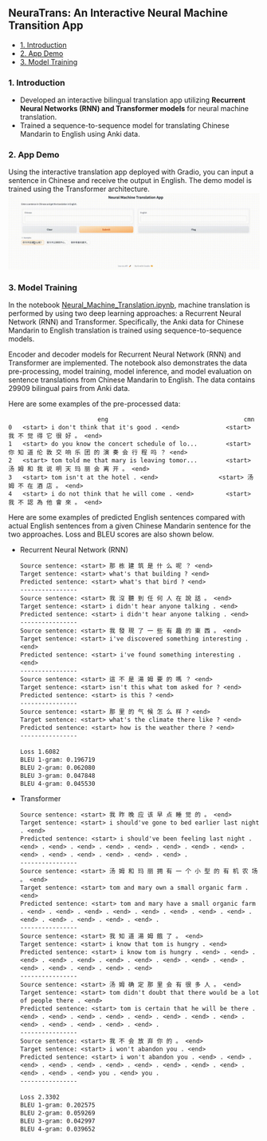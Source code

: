 ## NeuraTrans: An Interactive Neural Machine Transition App
+ [1. Introduction](#1-introduction)
+ [2. App Demo](#2-App-Demo)
+ [3. Model Training](#3-Model-Training)

### 1. Introduction
+ Developed an interactive bilingual translation app utilizing **Recurrent Neural Networks (RNN) and Transformer models** for neural machine translation.
+ Trained a sequence-to-sequence model for translating Chinese Mandarin to English using Anki data.

### 2. App Demo
Using the interactive translation app deployed with Gradio, you can input a sentence in Chinese and receive the output in English. The demo model is trained using the Transformer architecture.
![demo](demo/NMT%20Demo.gif)

### 3. Model Training
In the notebook [Neural_Machine_Translation.ipynb](https://github.com/xiaorandu/neural_machine_translation/blob/main/Neural_Machine_Translation.ipynb), machine translation is performed by using two deep learning approaches: a Recurrent Neural Network (RNN) and Transformer. Specifically, the Anki data for Chinese Mandarin to English translation is trained using sequence-to-sequence models. 

Encoder and decoder models for Recurrent Neural Network (RNN) and Transformer are implemented. The notebook also demonstrates the data pre-processing, model training, model inference, and model evaluation on sentence translations from Chinese Mandarin to English. The data contains 29909 bilingual pairs from Anki data.

Here are some examples of the pre-processed data:
```
                         eng	                                  cmn
0	<start> i don't think that it's good . <end>	         <start> 我 不 觉 得 它 很 好 。 <end>
1	<start> do you know the concert schedule of lo...	     <start> 你 知 道 伦 敦 交 响 乐 团 的 演 奏 会 行 程 吗 ？ <end>
2	<start> tom told me that mary is leaving tomor...	     <start> 汤 姆 和 我 说 明 天 玛 丽 会 离 开 。 <end>
3	<start> tom isn't at the hotel . <end>	               <start> 汤 姆 不 在 酒 店 。 <end>
4	<start> i do not think that he will come . <end>	     <start> 我 不 認 為 他 會 來 。 <end>
```
Here are some examples of predicted English sentences compared with actual English sentences from a given Chinese Mandarin sentence for the two approaches. Loss and BLEU scores are also shown below.
+ Recurrent Neural Network (RNN)
  ```
  Source sentence: <start> 那 栋 建 筑 是 什 么 呢 ？ <end>
  Target sentence: <start> what's that building ? <end>
  Predicted sentence: <start> what's that bird ? <end>
  ----------------
  Source sentence: <start> 我 沒 聽 到 任 何 人 在 說 話 。 <end>
  Target sentence: <start> i didn't hear anyone talking . <end>
  Predicted sentence: <start> i didn't hear anyone talking . <end>
  ----------------
  Source sentence: <start> 我 發 現 了 一 些 有 趣 的 東 西 。 <end>
  Target sentence: <start> i've discovered something interesting . <end>
  Predicted sentence: <start> i've found something interesting . <end>
  ----------------
  Source sentence: <start> 這 不 是 湯 姆 要 的 嗎 ？ <end>
  Target sentence: <start> isn't this what tom asked for ? <end>
  Predicted sentence: <start> is this ? <end>
  ----------------
  Source sentence: <start> 那 里 的 气 候 怎 么 样 ? <end>
  Target sentence: <start> what's the climate there like ? <end>
  Predicted sentence: <start> how is the weather there ? <end>
  ----------------

  Loss 1.6082
  BLEU 1-gram: 0.196719
  BLEU 2-gram: 0.062080
  BLEU 3-gram: 0.047848
  BLEU 4-gram: 0.045530
  ```
+ Transformer
  ```
  Source sentence: <start> 我 昨 晚 应 该 早 点 睡 觉 的 。 <end>
  Target sentence: <start> i should've gone to bed earlier last night . <end>
  Predicted sentence: <start> i should've been feeling last night . <end> . <end> . <end> . <end> . <end> . <end> . <end> . <end> . <end> . <end> . <end> . <end> . <end> . <end> .
  ----------------
  Source sentence: <start> 汤 姆 和 玛 丽 拥 有 一 个 小 型 的 有 机 农 场 。 <end>
  Target sentence: <start> tom and mary own a small organic farm . <end>
  Predicted sentence: <start> tom and mary have a small organic farm . <end> . <end> . <end> . <end> . <end> . <end> . <end> . <end> . <end> . <end> . <end> . <end> . <end> .
  ----------------
  Source sentence: <start> 我 知 道 湯 姆 餓 了 。 <end>
  Target sentence: <start> i know that tom is hungry . <end>
  Predicted sentence: <start> i know tom is hungry . <end> . <end> . <end> . <end> . <end> . <end> . <end> . <end> . <end> . <end> . <end> . <end> . <end> . <end> . <end>
  ----------------
  Source sentence: <start> 汤 姆 确 定 那 里 会 有 很 多 人 。 <end>
  Target sentence: <start> tom didn't doubt that there would be a lot of people there . <end>
  Predicted sentence: <start> tom is certain that he will be there . <end> . <end> . <end> . <end> . <end> . <end> . <end> . <end> . <end> . <end> . <end> . <end> . <end> .
  ----------------
  Source sentence: <start> 我 不 会 放 弃 你 的 。 <end>
  Target sentence: <start> i won't abandon you . <end>
  Predicted sentence: <start> i won't abandon you . <end> . <end> . <end> . <end> . <end> . <end> . <end> . <end> . <end> . <end> . <end> . <end> . <end> you . <end> you .
  ----------------

  Loss 2.3302
  BLEU 1-gram: 0.202575
  BLEU 2-gram: 0.059269
  BLEU 3-gram: 0.042997
  BLEU 4-gram: 0.039652
  ```
